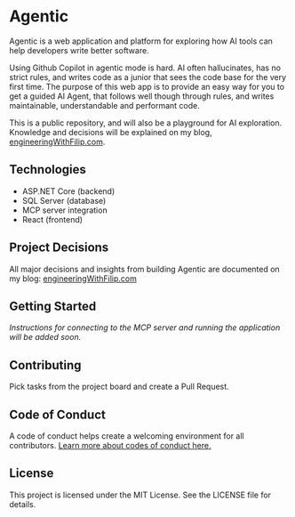 # Agentic
Agentic is a web application and platform for exploring how AI tools can help developers write better software. 

Using Github Copilot in agentic mode is hard. AI often hallucinates, has no strict rules, and writes code as a junior that sees the code base for the very first time.
The purpose of this web app is to provide an easy way for you to get a guided AI Agent, that follows well though through rules, and writes maintainable, understandable and performant code.

This is a public repository, and will also be a playground for AI exploration. Knowledge and decisions will be explained on my blog, [engineeringWithFilip.com](https://engineeringwithfilip.com).

## Technologies

- ASP.NET Core (backend)
- SQL Server (database)
- MCP server integration
- React (frontend)

## Project Decisions

All major decisions and insights from building Agentic are documented on my blog: [engineeringWithFilip.com](https://engineeringwithfilip.com)

## Getting Started

*Instructions for connecting to the MCP server and running the application will be added soon.*

## Contributing

Pick tasks from the project board and create a Pull Request.

## Code of Conduct

A code of conduct helps create a welcoming environment for all contributors. [Learn more about codes of conduct here.](https://www.contributor-covenant.org/)

## License

This project is licensed under the MIT License. See the LICENSE file for details.